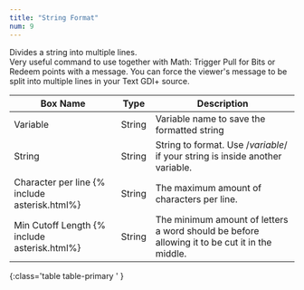 ```yaml
---
title: "String Format"
num: 9
---
```


Divides a string into multiple lines.\
Very useful command to use together with Math: Trigger Pull for Bits or Redeem points with a message. You can force the viewer's message to be split into multiple lines in your Text GDI+ source.


| Box Name | Type | Description | 
|-------|--------|--------|
|Variable|	String|	Variable name to save the formatted string
|String|	String	|String to format. Use /$variable$/ if your string is inside another variable.
|Character per line {% include asterisk.html%}|	String|	The maximum amount of characters per line.
|Min Cutoff Length {% include asterisk.html%}|	String|	The minimum amount of letters a word should be before allowing it to be cut it in the middle.
{:class='table table-primary ' }






